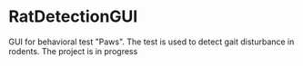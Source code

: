 # RatDetectionGUI
GUI for behavioral test "Paws". The test is used to detect gait disturbance in rodents. The project is in progress
